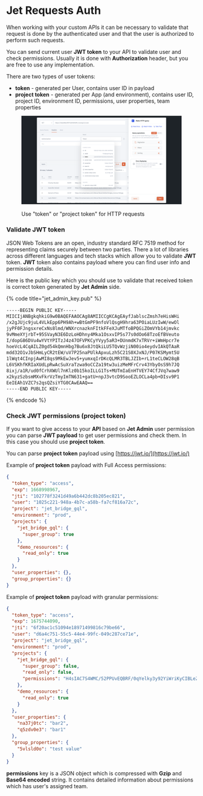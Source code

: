 # Jet Requests Auth

When working with your custom APIs it can be necessary to validate that request is done by the authenticated user and that the user is authorized to perform such requests.&#x20;

You can send current user **JWT token** to your API to validate user and check permissions. Usually it is done with **Authorization** header, but you are free to use any implementation.

There are two types of user tokens:

* **token** - generated per User, contains user ID in payload
* **project token** - generated per App (and environment), contains user ID, project ID, environment ID, permissions, user properties, team properties

<figure><img src="../../../.gitbook/assets/image (2) (1) (2).png" alt=""><figcaption><p>Use "token" or "project token" for HTTP requests</p></figcaption></figure>

### Validate JWT token

JSON Web Tokens are an open, industry standard RFC 7519 method for representing claims securely between two parties. There a lot of libraries across different languages and tech stacks which allow you to validate **JWT** token. **JWT** token also contains payload where you can find user info and permission details.

Here is the public key which you should use to validate that received token is correct token generated by **Jet Admin** side.

{% code title="jet_admin_key.pub" %}
```
-----BEGIN PUBLIC KEY-----
MIICIjANBgkqhkiG9w0BAQEFAAOCAg8AMIICCgKCAgEAyfJablscZmsh7eHisWHi
/x2gJUjc9juL4VLkEpp6PH9Ah+wBtGmPF9nfoVlQsgH9hra63POiaLUzIwW/ewOl
jyPF0FJngsxreCxNs8lmd/WNXrcnazknFItkFFeXJuMTfoBPQGiZOmVYb14jmvkc
9vMmeXYjrbT+95SVayN3E6DzLoHDhny4Mka1OsxvIP5s77s0dOo68TzoEfBVeuto
I/dopG86DVu4wYVtYPITzJ4z47OFVPKCyYVyy5aR3+DUnmdK7xTRVr+iWmHpcr7e
hoeVcL4CqAILZ0gd54kQmnHbg7Bu6x8JtQkiLU5TQvWzjiN00io4eydvIAkQTAaR
mdd32O1vJbSHmLyCR2tEW/uV7P25naPUlkApxuLzh5C21S0XJxNJ/P07KSMymt5U
1lWqt4CInpjAwMI8qs9MkEwJev5+yumxqIrDKcQLMR3TBLJZIb+rL1teCLOW28qB
L6VSKhfKRIaXUdLpRwAcSuXraTzwa9oCCZa19tw3uizMeMFrCrv43YbyOsS9h7JQ
8ixj/a1R/ud0fCrhXWUl7nKlz0b15koILLG1Ts+MUTmIaEnHTVEY74CfJVq7waw9
x2kyzSzbsmMXvFkrVzTmyImTN631+gatU+npJ3vtcD9SooEZLOCLa4pb+DIsv9P1
EeIEAh1VZC7s2qsQZsiYTG0CAwEAAQ==
-----END PUBLIC KEY-----
```
{% endcode %}

### Check JWT permissions (project token)

If you want to give access to your **API** based on **Jet Admin** user permission you can parse **JWT payload** to get user permissions and check them. In this case you should use **project token**.

You can parse **project token** payload using [https://jwt.io/](https://jwt.io/)

Example of **project token** payload with Full Access permissions:

```json
{
  "token_type": "access",
  "exp": 1668998967,
  "jti": "102778f3241d49a6b442dc8b205ec821",
  "user": "1025c221-948a-4b7c-a58b-fa7cf816a72c",
  "project": "jet_bridge_gql",
  "environment": "prod",
  "projects": {
    "jet_bridge_gql": {
      "super_group": true
    },
    "demo_resources": {
      "read_only": true
    }
  },
  "user_properties": {},
  "group_properties": {}
}
```

Example of **project token** payload with granular permissions:

```json
{
  "token_type": "access",
  "exp": 1675744090,
  "jti": "6f20ac1c51094e18971499816c79be66",
  "user": "d6a4c751-55c5-44e4-99fc-049c287ce71e",
  "project": "jet_bridge_gql",
  "environment": "prod",
  "projects": {
    "jet_bridge_gql": {
      "super_group": false,
      "read_only": false,
      "permissions": "H4sIAC7S4WMC/52PPUvEQBRF/0qYelky3y92YiWriKyCIBLeZN6YuNkkzIwGlf3vJp1YbGF1L5xb3PP8zSaKxy6lbhzq/DkRuyjYcfTUs03xm43ujZq80tBFcpio/pCD2eKM0ac/Y2zyEmldx9mvMFIa32NDdR4PNNQtpnalTSVRWArcVt4EFGjF0oArlNwaRRx0CSWGpnHgXcmlkLQ0ERDJO7DstCn+oYBdzOh6qg3vvrY4Tbv54ebx+vLwmk3c3dfZ9bdPIuzbfdRX9s4MZ/zO2IEBI5XhUC6PFztHiBC0MUZzIq68BNRCQaW1h4oHTmADKYE8uMXYsdPLD+tKZ+ShAQAA"
    },
    "demo_resources": {
      "read_only": true
    }
  },
  "user_properties": {
    "na37j0tc": "bar2",
    "q5zdv0e3": "bar1"
  },
  "group_properties": {
    "5vlsld0o": "test value"
  }
}
```

**permissions** key is a JSON object which is compressed with **Gzip** and **Base64 encoded** string. It contains detailed information about permissions which has user's assigned team.
